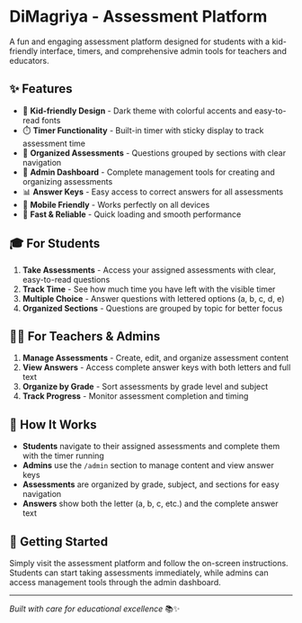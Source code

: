 # DiMagriya - Assessment Platform

A fun and engaging assessment platform designed for students with a kid-friendly interface, timers, and comprehensive admin tools for teachers and educators.

## ✨ Features

- 🎨 **Kid-friendly Design** - Dark theme with colorful accents and easy-to-read fonts
- ⏱️ **Timer Functionality** - Built-in timer with sticky display to track assessment time
- 📝 **Organized Assessments** - Questions grouped by sections with clear navigation
- 🔐 **Admin Dashboard** - Complete management tools for creating and organizing assessments
- 📊 **Answer Keys** - Easy access to correct answers for all assessments
- 📱 **Mobile Friendly** - Works perfectly on all devices
- 🚀 **Fast & Reliable** - Quick loading and smooth performance

## 🎓 For Students

1. **Take Assessments** - Access your assigned assessments with clear, easy-to-read questions
2. **Track Time** - See how much time you have left with the visible timer
3. **Multiple Choice** - Answer questions with lettered options (a, b, c, d, e)
4. **Organized Sections** - Questions are grouped by topic for better focus

## 👨‍🏫 For Teachers & Admins

1. **Manage Assessments** - Create, edit, and organize assessment content
2. **View Answers** - Access complete answer keys with both letters and full text
3. **Organize by Grade** - Sort assessments by grade level and subject
4. **Track Progress** - Monitor assessment completion and timing

## 🎯 How It Works

- **Students** navigate to their assigned assessments and complete them with the timer running
- **Admins** use the `/admin` section to manage content and view answer keys
- **Assessments** are organized by grade, subject, and sections for easy navigation
- **Answers** show both the letter (a, b, c, etc.) and the complete answer text

## 🌟 Getting Started

Simply visit the assessment platform and follow the on-screen instructions. Students can start taking assessments immediately, while admins can access management tools through the admin dashboard.

---

_Built with care for educational excellence_ 📚✨
